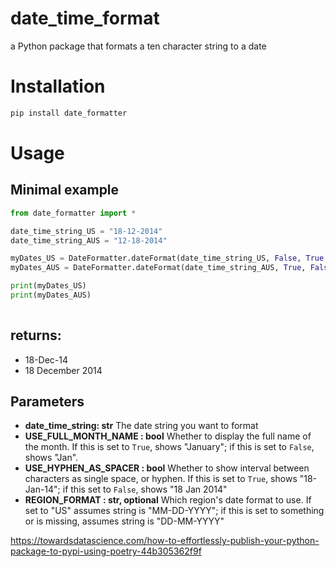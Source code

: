 # date_time_format
a Python package that formats a ten character string to a date

# Installation
```bash
pip install date_formatter
```
# Usage
## Minimal example
```python
from date_formatter import *

date_time_string_US = "18-12-2014"
date_time_string_AUS = "12-18-2014"

myDates_US = DateFormatter.dateFormat(date_time_string_US, False, True, "US")
myDates_AUS = DateFormatter.dateFormat(date_time_string_AUS, True, False)

print(myDates_US)
print(myDates_AUS)
    
```
## returns:
* 18-Dec-14
* 18 December 2014

## Parameters
* **date_time_string: str**
The date string you want to format
* **USE_FULL_MONTH_NAME : bool**
    Whether to display the full name of the month. If this is set to `True`, shows "January"; if this is set to `False`, shows "Jan".
* **USE_HYPHEN_AS_SPACER : bool**
    Whether to show interval between characters as single space, or hyphen. If this is set to `True`, shows "18-Jan-14"; if this set to `False`, shows "18 Jan 2014"
* **REGION_FORMAT : str, optional**
    Which region's date format to use. If set to "US" assumes string is "MM-DD-YYYY"; if this is set to something or is missing, assumes string is "DD-MM-YYYY"

https://towardsdatascience.com/how-to-effortlessly-publish-your-python-package-to-pypi-using-poetry-44b305362f9f
